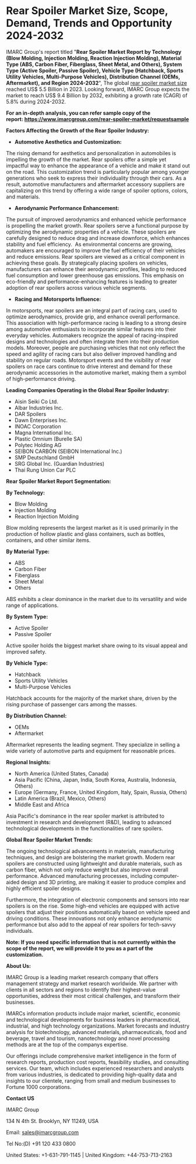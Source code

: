 ﻿# **Rear Spoiler Market Size, Scope, Demand, Trends and Opportunity 2024-2032**
IMARC Group's report titled "**Rear Spoiler Market Report by Technology (Blow Molding, Injection Molding, Reaction Injection Molding), Material Type (ABS, Carbon Fiber, Fiberglass, Sheet Metal, and Others), System Type (Active Spoiler, Passive Spoiler), Vehicle Type (Hatchback, Sports Utility Vehicles, Multi-Purpose Vehicles), Distribution Channel (OEMs, Aftermarket), and Region 2024-2032**", The global [rear spoiler market size](https://www.imarcgroup.com/rear-spoiler-market) reached US$ 5.5 Billion in 2023. Looking forward, IMARC Group expects the market to reach US$ 9.4 Billion by 2032, exhibiting a growth rate (CAGR) of 5.8% during 2024-2032.

**For an in-depth analysis, you can refer sample copy of the report: <https://www.imarcgroup.com/rear-spoiler-market/requestsample>**

**Factors Affecting the Growth of the Rear Spoiler Industry:**

- **Automotive Aesthetics and Customization:**

The rising demand for aesthetics and personalization in automobiles is impelling the growth of the market. Rear spoilers offer a simple yet impactful way to enhance the appearance of a vehicle and make it stand out on the road. This customization trend is particularly popular among younger generations who seek to express their individuality through their cars. As a result, automotive manufacturers and aftermarket accessory suppliers are capitalizing on this trend by offering a wide range of spoiler options, colors, and materials.

- **Aerodynamic Performance Enhancement:**

The pursuit of improved aerodynamics and enhanced vehicle performance is propelling the market growth. Rear spoilers serve a functional purpose by optimizing the aerodynamic properties of a vehicle. These spoilers are carefully designed to reduce drag and increase downforce, which enhances stability and fuel efficiency.  As environmental concerns are growing, automakers are encouraged to improve the fuel efficiency of their vehicles and reduce emissions. Rear spoilers are viewed as a critical component in achieving these goals. By strategically placing spoilers on vehicles, manufacturers can enhance their aerodynamic profiles, leading to reduced fuel consumption and lower greenhouse gas emissions. This emphasis on eco-friendly and performance-enhancing features is leading to greater adoption of rear spoilers across various vehicle segments.

- **Racing and Motorsports Influence:**

In motorsports, rear spoilers are an integral part of racing cars, used to optimize aerodynamics, provide grip, and enhance overall performance. This association with high-performance racing is leading to a strong desire among automotive enthusiasts to incorporate similar features into their everyday vehicles. Automakers recognize the appeal of racing-inspired designs and technologies and often integrate them into their production models. Moreover, people are purchasing vehicles that not only reflect the speed and agility of racing cars but also deliver improved handling and stability on regular roads. Motorsport events and the visibility of rear spoilers on race cars continue to drive interest and demand for these aerodynamic accessories in the automotive market, making them a symbol of high-performance driving.

**Leading Companies Operating in the Global Rear Spoiler Industry:**

- Aisin Seiki Co Ltd.
- Albar Industries Inc.
- DAR Spoilers
- Dawn Enterprises Inc.
- INOAC Corporation
- Magna International Inc.
- Plastic Omnium (Burelle SA)
- Polytec Holding AG
- SEIBON CARBON (SEIBON International Inc.)
- SMP Deutschland GmbH
- SRG Global Inc. (Guardian Industries)
- Thai Rung Union Car PLC

**Rear Spoiler Market Report Segmentation:**

**By Technology:**

- Blow Molding
- Injection Molding
- Reaction Injection Molding

Blow molding represents the largest market as it is used primarily in the production of hollow plastic and glass containers, such as bottles, containers, and other similar items.

**By Material Type:**

- ABS
- Carbon Fiber
- Fiberglass
- Sheet Metal
- Others

ABS exhibits a clear dominance in the market due to its versatility and wide range of applications.

**By System Type:**

- Active Spoiler
- Passive Spoiler

Active spoiler holds the biggest market share owing to its visual appeal and improved safety.

**By Vehicle Type:**

- Hatchback
- Sports Utility Vehicles
- Multi-Purpose Vehicles

Hatchback accounts for the majority of the market share, driven by the rising purchase of passenger cars among the masses.

**By Distribution Channel:**

- OEMs
- Aftermarket

Aftermarket represents the leading segment. They specialize in selling a wide variety of automotive parts and equipment for reasonable prices.

**Regional Insights:**

- North America (United States, Canada)
- Asia Pacific (China, Japan, India, South Korea, Australia, Indonesia, Others)
- Europe (Germany, France, United Kingdom, Italy, Spain, Russia, Others)
- Latin America (Brazil, Mexico, Others)
- Middle East and Africa

Asia Pacific's dominance in the rear spoiler market is attributed to investment in research and development (R&D), leading to advanced technological developments in the functionalities of rare spoilers.

**Global Rear Spoiler Market Trends:**

The ongoing technological advancements in materials, manufacturing techniques, and design are bolstering the market growth. Modern rear spoilers are constructed using lightweight and durable materials, such as carbon fiber, which not only reduce weight but also improve overall performance. Advanced manufacturing processes, including computer-aided design and 3D printing, are making it easier to produce complex and highly efficient spoiler designs.

Furthermore, the integration of electronic components and sensors into rear spoilers is on the rise. Some high-end vehicles are equipped with active spoilers that adjust their positions automatically based on vehicle speed and driving conditions. These innovations not only enhance aerodynamic performance but also add to the appeal of rear spoilers for tech-savvy individuals.

**Note: If you need specific information that is not currently within the scope of the report, we will provide it to you as a part of the customization.**

**About Us:**

IMARC Group is a leading market research company that offers management strategy and market research worldwide. We partner with clients in all sectors and regions to identify their highest-value opportunities, address their most critical challenges, and transform their businesses.

IMARCs information products include major market, scientific, economic and technological developments for business leaders in pharmaceutical, industrial, and high technology organizations. Market forecasts and industry analysis for biotechnology, advanced materials, pharmaceuticals, food and beverage, travel and tourism, nanotechnology and novel processing methods are at the top of the companys expertise.

Our offerings include comprehensive market intelligence in the form of research reports, production cost reports, feasibility studies, and consulting services. Our team, which includes experienced researchers and analysts from various industries, is dedicated to providing high-quality data and insights to our clientele, ranging from small and medium businesses to Fortune 1000 corporations.

**Contact US**

IMARC Group

134 N 4th St. Brooklyn, NY 11249, USA

Email: sales@imarcgroup.com

Tel No:(D) +91 120 433 0800

United States: +1-631-791-1145 | United Kingdom: +44-753-713-2163

